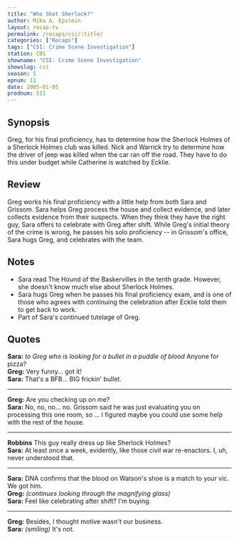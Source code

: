 ```yaml
---
title: "Who Shot Sherlock?"
author: Mika A. Epstein
layout: recap-tv
permalink: /recaps/csi/:title/
categories: ["Recaps"]
tags: ["CSI: Crime Scene Investigation"]
station: CBS
showname: "CSI: Crime Scene Investigation"
showslug: csi
season: 5  
epnum: 11
date: 2005-01-05
prodnum: 511
---
```


## Synopsis

Greg, for his final proficiency, has to determine how the Sherlock Holmes of a Sherlock Holmes club was killed. Nick and Warrick try to determine how the driver of jeep was killed when the car ran off the road. They have to do this under budget while Catherine is watched by Ecklie.

## Review

Greg works his final proficiency with a little help from both Sara and Grissom. Sara helps Greg process the house and collect evidence, and later collects evidence from their suspects. When they think they have the right guy, Sara offers to celebrate with Greg after shift. While Greg's initial theory of the crime is wrong, he passes his solo proficiency -- in Grissom's office, Sara hugs Greg, and celebrates with the team.

## Notes

* Sara read The Hound of the Baskervilles in the tenth grade. However, she doesn't know much else about Sherlock Holmes.  
* Sara hugs Greg when he passes his final proficiency exam, and is one of those who agrees with continuing the celebration after Ecklie told them to get back to work.  
* Part of Sara's continued tutelage of Greg.

## Quotes

**Sara:** _to Greg who is looking for a bullet in a puddle of blood_ Anyone for pizza?  
**Greg:** Very funny... got it!  
**Sara:** That's a BFB... BIG frickin' bullet.  

- - -

**Greg:** Are you checking up on me?  
**Sara:** No, no, no... no. Grissom said he was just evaluating you on processing this one room, so ... I figured maybe you could use some help with the rest of the house.  

- - -

**Robbins** This guy really dress up like Sherlock Holmes?  
**Sara:** At least once a week, evidently, like those civil war re-enactors. I, uh, never understood that.  

- - -

**Sara:** DNA confirms that the blood on Watson's shoe is a match to your vic. We got him.  
**Greg:** _(continues looking through the magnifying glass)_  
**Sara:** Feel like celebrating after shift? I'm buying.  

- - -

**Greg:** Besides, I thought motive wasn't our business.  
**Sara:** _(smiling)_ It's not.
